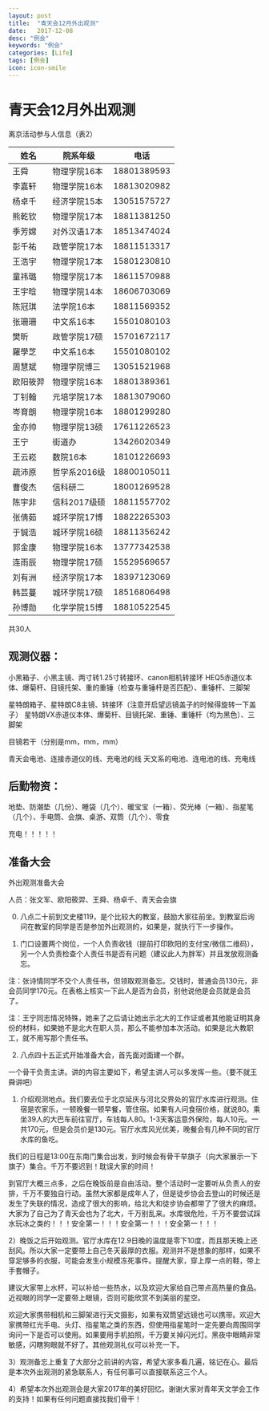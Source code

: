 ```yaml
---
layout: post
title:  "青天会12月外出观测"
date:   2017-12-08
desc: "例会"
keywords: "例会"
categories: [Life]
tags: [例会]
icon: icon-smile
---
```


# 青天会12月外出观测

离京活动参与人信息（表2）

| 姓名   | 院系年级     | 电话          |
| ---- | -------- | ----------- |
| 王舜   | 物理学院16本  | 18801389593 |
| 李嘉轩  | 物理学院16本  | 18813020982 |
| 杨卓千  | 经济学院15本  | 13051575727 |
| 熊乾钦  | 物理学院17本  | 18811381250 |
| 季芳嫦  | 对外汉语17本  | 18513474024 |
| 彭千祐  | 政管学院17本  | 18811513317 |
| 王浩宇  | 物理学院17本  | 15801230810 |
| 童祎璐  | 物理学院17本  | 18611570988 |
| 王宇晗  | 物理学院14本  | 18606703069 |
| 陈冠琪  | 法学院16本   | 18811569352 |
| 张珊珊  | 中文系16本   | 15501080103 |
| 樊昕   | 政管学院17硕  | 15701672117 |
| 羅學芝  | 中文系16本   | 15501080102 |
| 周慧斌  | 物理学院博三   | 13051521968 |
| 欧阳筱羿 | 物理学院16本  | 18801389361 |
| 丁钊翰  | 元培学院17本  | 18813079060 |
| 岑育朗  | 物理学院16本  | 18801299280 |
| 金亦帅  | 物理学院13硕  | 17611226523 |
| 王宁   | 街道办      | 13426020349 |
| 王云崧  | 数院16本    | 18101226693 |
| 疏沛原  | 哲学系2016级 | 18800105011 |
| 曹俊杰  | 信科研二     | 18001269528 |
| 陈宇非  | 信科2017级硕 | 18811557702 |
| 张倩茹  | 城环学院17博  | 18822265303 |
| 于铖浩  | 城环学院16硕  | 18811356242 |
| 郭金康  | 物理学院16本  | 13777342538 |
| 连雨辰  | 物理学院17硕  | 15529569657 |
| 刘有洲  | 经济学院17本  | 18397123069 |
| 韩芸蔓  | 城环学院17硕  | 18516806498 |
| 孙博勋  | 化学学院15博  | 18810522545 |

共30人

## 观测仪器：

小黑箱子、小黑主镜、两寸转1.25寸转接环、canon相机转接环
HEQ5赤道仪本体、爆菊杆、目镜托架、重的重锤（检查与重锤杆是否匹配）、重锤杆、三脚架

星特朗箱子、星特朗C8主镜、转接环（注意开启望远镜盖子的时候得旋转一下盖子）
星特朗VX赤道仪本体、爆菊杆、目镜托架、重锤、重锤杆（均为黑色）、三脚架

目镜若干（分别是mm，mm，mm）

青天会电池、连接赤道仪的线、充电池的线
天文系的电池、连电池的线、充电线

## 后勤物资：

地垫、防潮垫（几份）、睡袋（几个）、暖宝宝（一箱）、荧光棒（一箱）、指星笔（几个）、手电筒、会旗、桌游、双筒（几个）、零食

充电！！！！！



## 准备大会

外出观测准备大会

人员：张文军、欧阳筱羿、王舜、杨卓千、青天会会旗

0. 八点二十前到文史楼119，是个比较大的教室，鼓励大家往前坐。到教室后询问在教室的同学是否是参加外出观测的，如果是，就执行下一步操作。

1. 门口设置两个岗位，一个人负责收钱（提前打印欧阳的支付宝/微信二维码），另一个人负责检查个人责任书是否有问题（建议此人为胖军）并且发放观测备忘。

注：张诗情同学不交个人责任书，但领取观测备忘。交钱时，普通会员130元，非会员同学170元。在表格上核实一下此人是否为会员，别他说他是会员就是会员了。

注：王宁同志情况特殊，她来了之后请让她出示北大的工作证或者其他能证明其身份的材料，如果她不是北大在职人员，那么不能参加本次活动。如果是北大教职工，就不用写那个责任书。

2. 八点四十五正式开始准备大会，首先面对面建一个群。

一个骨干负责主讲。讲的内容主要如下，希望主讲人可以多发挥一些。（要不就王舜讲吧）
1) 介绍观测地点。我们要去位于北京延庆与河北交界处的官厅水库进行观测。住宿是农家乐，一顿晚餐一顿早餐，管住宿。如果有人问食宿价格，就说80。乘坐39人的大巴车前往官厅，车钱每人80。1-3天客运意外保险，每人10元。一共170元，但是会员价是130元。官厅水库风光优美，晚餐会有几种不同的官厅水库的鱼吃。

我们的日程是13:00在东南门集合出发，到时候会有骨干举旗子（向大家展示一下旗子）集合。千万不要迟到！耽误大家的时间！

到官厅大概三点多，之后在晚饭前是自由活动。整个活动时一定要听从负责人的安排，千万不要独自行动。虽然大家都是成年人了，但是徒步协会去登山的时候还是发生了失联的情况，造成了很大的影响，给北大和徒步协会都带了了很大的麻烦。大家为了自己为了青天会也为了北大，千万别乱来。水库很危险，千万不要尝试踩水玩冰之类的！！！安全第一！！！安全第一！！！安全第一！！！

2）晚饭之后开始观测。官厅水库在12.9日晚的温度是零下10度，而且那天晚上还刮风。所以大家一定要带上自己冬天最厚的衣服。观测并不是想象的那样，如果不穿足够多的衣服，可能会发生小规模冻死事件。提醒大家，穿上厚一点的鞋，带上手套帽子。

建议大家带上水杯，可以补给一些热水，以及欢迎大家给自己带点高热量的食品。近视眼的同学一定要带上眼镜，否则可能欣赏不到美丽的星空。

欢迎大家携带相机和三脚架进行天文摄影，如果有双筒望远镜也可以携带。欢迎大家携带红光手电、头灯、指星笔之类的东西，但使用指星笔时一定先要向周围同学询问一下是否可以使用。如果要用手机拍照，千万要关掉闪光灯。黑夜中眼睛非常敏感，闪瞎狗眼就不好了。其他观测礼仪可以补充一下。

3）观测备忘上重复了大部分之前讲的内容，希望大家多看几遍，铭记在心。最后是本次外出观测的紧急联系人，有任何事可以直接联系这三个人。

4）希望本次外出观测会是大家2017年的美好回忆。谢谢大家对青年天文学会工作的支持！如果有任何问题直接找我们骨干！



